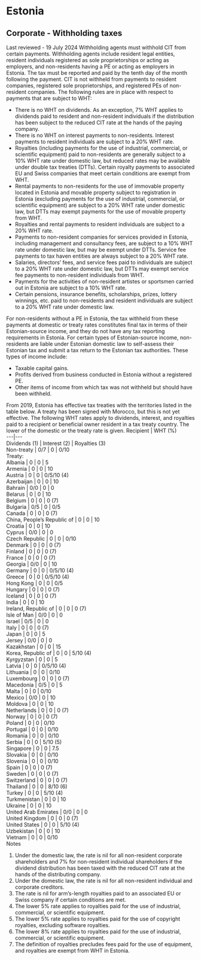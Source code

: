 # Estonia
## Corporate - Withholding taxes
Last reviewed - 19 July 2024
Withholding agents must withhold CIT from certain payments. Withholding agents include resident legal entities, resident individuals registered as sole proprietorships or acting as employers, and non-residents having a PE or acting as employers in Estonia. The tax must be reported and paid by the tenth day of the month following the payment. CIT is not withheld from payments to resident companies, registered sole proprietorships, and registered PEs of non-resident companies. The following rules are in place with respect to payments that are subject to WHT:
  * There is no WHT on dividends. As an exception, 7% WHT applies to dividends paid to resident and non-resident individuals if the distribution has been subject to the reduced CIT rate at the hands of the paying company. 
  * There is no WHT on interest payments to non-residents. Interest payments to resident individuals are subject to a 20% WHT rate. 
  * Royalties (including payments for the use of industrial, commercial, or scientific equipment) paid to non-residents are generally subject to a 10% WHT rate under domestic law, but reduced rates may be available under double tax treaties (DTTs). Certain royalty payments to associated EU and Swiss companies that meet certain conditions are exempt from WHT. 
  * Rental payments to non-residents for the use of immovable property located in Estonia and movable property subject to registration in Estonia (excluding payments for the use of industrial, commercial, or scientific equipment) are subject to a 20% WHT rate under domestic law, but DTTs may exempt payments for the use of movable property from WHT. 
  * Royalties and rental payments to resident individuals are subject to a 20% WHT rate. 
  * Payments to non-resident companies for services provided in Estonia, including management and consultancy fees, are subject to a 10% WHT rate under domestic law, but may be exempt under DTTs. Service fee payments to tax haven entities are always subject to a 20% WHT rate. 
  * Salaries, directors’ fees, and service fees paid to individuals are subject to a 20% WHT rate under domestic law, but DTTs may exempt service fee payments to non-resident individuals from WHT. 
  * Payments for the activities of non-resident artistes or sportsmen carried out in Estonia are subject to a 10% WHT rate. 
  * Certain pensions, insurance benefits, scholarships, prizes, lottery winnings, etc. paid to non-residents and resident individuals are subject to a 20% WHT rate under domestic law. 


For non-residents without a PE in Estonia, the tax withheld from these payments at domestic or treaty rates constitutes final tax in terms of their Estonian-source income, and they do not have any tax reporting requirements in Estonia.
For certain types of Estonian-source income, non-residents are liable under Estonian domestic law to self-assess their Estonian tax and submit a tax return to the Estonian tax authorities. These types of income include:
  * Taxable capital gains. 
  * Profits derived from business conducted in Estonia without a registered PE. 
  * Other items of income from which tax was not withheld but should have been withheld. 


From 2019, Estonia has effective tax treaties with the territories listed in the table below. A treaty has been signed with Morocco, but this is not yet effective.
The following WHT rates apply to dividends, interest, and royalties paid to a recipient or beneficial owner resident in a tax treaty country. The lower of the domestic or the treaty rate is given.
Recipient | WHT (%)  
---|---  
Dividends (1) | Interest (2) | Royalties (3)  
Non-treaty | 0/7 | 0 | 0/10  
Treaty:  
Albania | 0 | 0 | 5  
Armenia | 0 | 0 | 10  
Austria | 0 | 0 | 0/5/10 (4)  
Azerbaijan | 0 | 0 | 10  
Bahrain | 0/0 | 0 | 0  
Belarus | 0 | 0 | 10  
Belgium | 0 | 0 | 0 (7)  
Bulgaria | 0/5 | 0 | 0/5  
Canada | 0 | 0 | 0 (7)  
China, People’s Republic of | 0 | 0 | 10  
Croatia | 0 | 0 | 10  
Cyprus | 0/0 | 0 | 0  
Czech Republic | 0 | 0 | 0/10  
Denmark | 0 | 0 | 0 (7)  
Finland | 0 | 0 | 0 (7)  
France | 0 | 0 | 0 (7)  
Georgia | 0/0 | 0 | 10  
Germany | 0 | 0 | 0/5/10 (4)  
Greece | 0 | 0 | 0/5/10 (4)  
Hong Kong | 0 | 0 | 0/5  
Hungary | 0 | 0 | 0 (7)  
Iceland | 0 | 0 | 0 (7)  
India | 0 | 0 | 10  
Ireland, Republic of | 0 | 0 | 0 (7)  
Isle of Man | 0/0 | 0 | 0  
Israel | 0/5 | 0 | 0  
Italy | 0 | 0 | 0 (7)  
Japan | 0 | 0 | 5  
Jersey | 0/0 | 0 | 0  
Kazakhstan | 0 | 0 | 15  
Korea, Republic of | 0 | 0 | 5/10 (4)  
Kyrgyzstan | 0 | 0 | 5  
Latvia | 0 | 0 | 0/5/10 (4)  
Lithuania | 0 | 0 | 0/10  
Luxembourg | 0 | 0 | 0 (7)  
Macedonia | 0/5 | 0 | 5  
Malta | 0 | 0 | 0/10  
Mexico | 0/0 | 0 | 10  
Moldova | 0 | 0 | 10  
Netherlands | 0 | 0 | 0 (7)  
Norway | 0 | 0 | 0 (7)  
Poland | 0 | 0 | 0/10  
Portugal | 0 | 0 | 0/10  
Romania | 0 | 0 | 0/10  
Serbia | 0 | 0 | 5/10 (5)  
Singapore | 0 | 0 | 7.5  
Slovakia | 0 | 0 | 0/10  
Slovenia | 0 | 0 | 0/10  
Spain | 0 | 0 | 0 (7)  
Sweden | 0 | 0 | 0 (7)  
Switzerland | 0 | 0 | 0 (7)  
Thailand | 0 | 0 | 8/10 (6)  
Turkey | 0 | 0 | 5/10 (4)  
Turkmenistan | 0 | 0 | 10  
Ukraine | 0 | 0 | 10  
United Arab Emirates | 0/0 | 0 | 0  
United Kingdom | 0 | 0 | 0 (7)  
United States | 0 | 0 | 5/10 (4)  
Uzbekistan | 0 | 0 | 10  
Vietnam | 0 | 0 | 0/10  
Notes
  1. Under the domestic law, the rate is nil for all non-resident corporate shareholders and 7% for non-resident individual shareholders if the dividend distribution has been taxed with the reduced CIT rate at the hands of the distributing company. 
  2. Under the domestic law, the rate is nil for all non-resident individual and corporate creditors. 
  3. The rate is nil for arm’s-length royalties paid to an associated EU or Swiss company if certain conditions are met. 
  4. The lower 5% rate applies to royalties paid for the use of industrial, commercial, or scientific equipment. 
  5. The lower 5% rate applies to royalties paid for the use of copyright royalties, excluding software royalties. 
  6. The lower 8% rate applies to royalties paid for the use of industrial, commercial, or scientific equipment. 
  7. The definition of royalties precludes fees paid for the use of equipment, and royalties are exempt from WHT in Estonia. 



